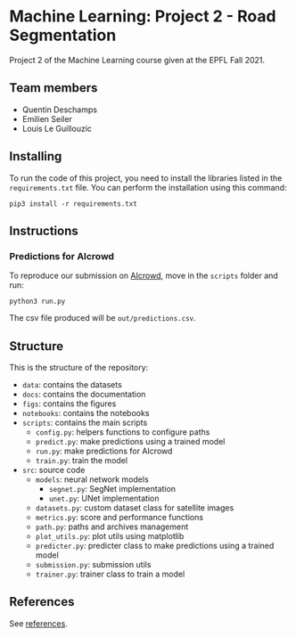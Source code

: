 # Machine Learning: Project 2 - Road Segmentation

Project 2 of the Machine Learning course given at the EPFL Fall 2021.

## Team members

- Quentin Deschamps
- Emilien Seiler
- Louis Le Guillouzic

## Installing

To run the code of this project, you need to install the libraries listed in
the `requirements.txt` file. You can perform the installation using this
command:
```
pip3 install -r requirements.txt
```

## Instructions

### Predictions for AIcrowd

To reproduce our submission on
[AIcrowd](https://www.aicrowd.com/challenges/epfl-ml-road-segmentation), move
in the `scripts` folder and run:
```
python3 run.py
```
The csv file produced will be `out/predictions.csv`.

## Structure

This is the structure of the repository:

- `data`: contains the datasets
- `docs`: contains the documentation
- `figs`: contains the figures
- `notebooks`: contains the notebooks
- `scripts`: contains the main scripts
    - `config.py`: helpers functions to configure paths
    - `predict.py`: make predictions using a trained model
    - `run.py`: make predictions for AIcrowd
    - `train.py`: train the model
- `src`: source code
    - `models`: neural network models
        - `segnet.py`: SegNet implementation
        - `unet.py`: UNet implementation
    - `datasets.py`: custom dataset class for satellite images
    - `metrics.py`: score and performance functions
    - `path.py`: paths and archives management
    - `plot_utils.py`: plot utils using matplotlib
    - `predicter.py`: predicter class to make predictions using a trained model
    - `submission.py`: submission utils
    - `trainer.py`: trainer class to train a model

## References

See [references](references.md).
